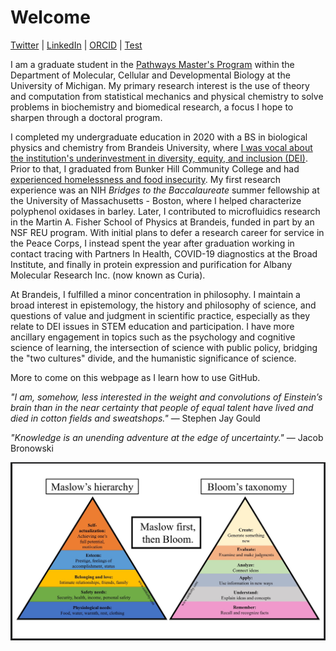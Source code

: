 # Welcome

[Twitter](https://twitter.com/foxbaudelaire) | [LinkedIn](https://www.linkedin.com/in/baudelairefox/) | [ORCID](https://orcid.org/0000-0002-5551-6851) | [Test](./other-page.md)

I am a graduate student in the [Pathways Master's Program](https://lsa.umich.edu/mcdb/graduate-students/pathway-masters-program.html) within the Department of Molecular, Cellular and Developmental Biology at the University of Michigan. My primary research interest is the use of theory and computation from statistical mechanics and physical chemistry to solve problems in biochemistry and biomedical research, a focus I hope to sharpen through a doctoral program.

I completed my undergraduate education in 2020 with a BS in biological physics and chemistry from Brandeis University, where [I was vocal about the institution's underinvestment in diversity, equity, and inclusion (DEI)](https://www.thejustice.org/staff/fox-baudelaire). Prior to that, I graduated from Bunker Hill Community College and had [experienced homelessness and food insecurity](https://www.circleofhopeonline.org/news/2019/11/21/helping-homeless-college-students-flourish-and-thrive). My first research experience was an NIH _Bridges to the Baccalaureate_ summer fellowship at the University of Massachusetts - Boston, where I helped characterize polyphenol oxidases in barley. Later, I contributed to microfluidics research in the Martin A. Fisher School of Physics at Brandeis, funded in part by an NSF REU program. With initial plans to defer a research career for service in the Peace Corps, I instead spent the year after graduation working in contact tracing with Partners In Health, COVID-19 diagnostics at the Broad Institute, and finally in protein expression and purification for Albany Molecular Research Inc. (now known as Curia).

At Brandeis, I fulfilled a minor concentration in philosophy. I maintain a broad interest in epistemology, the history and philosophy of science, and questions of value and judgment in scientific practice, especially as they relate to DEI issues in STEM education and participation. I have more ancillary engagement in topics such as the psychology and cognitive science of learning, the intersection of science with public policy, bridging the "two cultures" divide, and the humanistic significance of science.

More to come on this webpage as I learn how to use GitHub.

_"I am, somehow, less interested in the weight and convolutions of Einstein’s brain than in the near certainty that people of equal talent have lived and died in cotton fields and sweatshops."_ — Stephen Jay Gould

_"Knowledge is an unending adventure at the edge of uncertainty."_ — Jacob Bronowski

![Maslow-before-Bloom](Maslow_before_Bloom.jpg)
